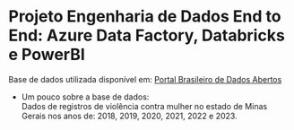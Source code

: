 # Projeto Engenharia de Dados End to End: Azure Data Factory, Databricks e PowerBI

Base de dados utilizada disponível em: [Portal Brasileiro de Dados Abertos](https://dados.mg.gov.br/dataset/dados_violencia_mulheres_ses)

* Um pouco sobre a base de dados: <br>
     Dados de registros de violência contra mulher no estado de Minas Gerais nos anos de: 2018, 2019, 2020, 2021, 2022 e 2023.
